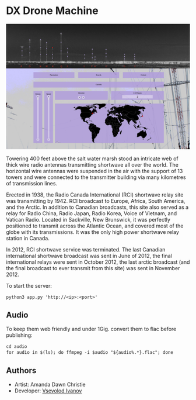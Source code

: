 # DX Drone Machine

![Demo Preview of Two Players](./demo/preview-two-players.png)

Towering 400 feet above the salt water marsh stood an intricate web of thick wire radio antennas transmitting shortwave all over the world. The horizontal wire antennas were suspended in the air with the support of 13 towers and were connected to the transmitter building via many kilometres of transmission lines.

Erected in 1938, the Radio Canada International (RCI) shortwave relay site was transmitting by 1942.  RCI broadcast to Europe, Africa, South America, and the Arctic.  In addition to Canadian broadcasts, this site also served as a relay for Radio China, Radio Japan, Radio Korea, Voice of Vietnam, and Vatican Radio. Located in Sackville, New Brunswick, it was perfectly positioned to transmit across the Atlantic Ocean, and covered most of the globe with its transmissions. It was the only high power shortwave relay station in Canada.

In 2012, RCI shortwave service was terminated.  The last Canadian international shortwave broadcast was sent in June of 2012, the final international relays were sent in October 2012, the last arctic broadcast (and the final broadcast to ever transmit from this site) was sent in November 2012.  

To start the server:
```
python3 app.py 'http://<ip>:<port>'
```

## Audio

To keep them web friendly and under 1Gig. convert them to flac before publishing:

    cd audio
    for audio in $(ls); do ffmpeg -i $audio "${audio%.*}.flac"; done

## Authors

- Artist: Amanda Dawn Christie
- Developer: [Vsevolod Ivanov](https://github.com/binarytrails)
